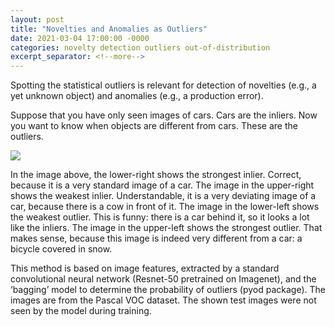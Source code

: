 ```yaml
---
layout: post
title: "Novelties and Anomalies as Outliers"
date: 2021-03-04 17:00:00 -0000
categories: novelty detection outliers out-of-distribution
excerpt_separator: <!--more-->
---
```


Spotting the statistical outliers is relevant for detection of novelties (e.g., a yet unknown object) and anomalies (e.g., a production error). 

Suppose that you have only seen images of cars. Cars are the inliers. Now you want to know when objects are different from cars. These are the outliers. 

<img src="https://gertjanburghouts.github.io/pictures/outliers.jpg">

<!--more-->

In the image above, the lower-right shows the strongest inlier. Correct, because it is a very standard image of a car. 
The image in the upper-right shows the weakest inlier. Understandable, it is a very deviating image of a car, because there is a cow in front of it. 
The image in the lower-left shows the weakest outlier. This is funny: there is a car behind it, so it looks a lot like the inliers. 
The image in the upper-left shows the strongest outlier. That makes sense, because this image is indeed very different from a car: a bicycle covered in snow. 

This method is based on image features, extracted by a standard convolutional neural network (Resnet-50 pretrained on Imagenet), 
and the ‘bagging’ model to determine the probability of outliers (pyod package). The images are from the Pascal VOC dataset. 
The shown test images were not seen by the model during training. 
